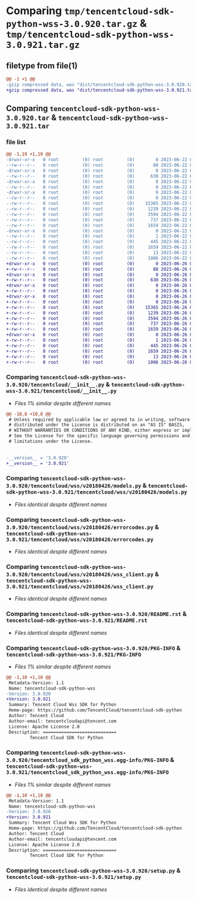# Comparing `tmp/tencentcloud-sdk-python-wss-3.0.920.tar.gz` & `tmp/tencentcloud-sdk-python-wss-3.0.921.tar.gz`

## filetype from file(1)

```diff
@@ -1 +1 @@
-gzip compressed data, was "dist/tencentcloud-sdk-python-wss-3.0.920.tar", last modified: Thu Jun 22 00:39:48 2023, max compression
+gzip compressed data, was "dist/tencentcloud-sdk-python-wss-3.0.921.tar", last modified: Mon Jun 26 00:37:33 2023, max compression
```

## Comparing `tencentcloud-sdk-python-wss-3.0.920.tar` & `tencentcloud-sdk-python-wss-3.0.921.tar`

### file list

```diff
@@ -1,19 +1,19 @@
-drwxr-xr-x   0 root         (0) root         (0)        0 2023-06-22 00:39:48.000000 tencentcloud-sdk-python-wss-3.0.920/
--rw-r--r--   0 root         (0) root         (0)       88 2023-06-22 00:39:48.000000 tencentcloud-sdk-python-wss-3.0.920/setup.cfg
-drwxr-xr-x   0 root         (0) root         (0)        0 2023-06-22 00:39:48.000000 tencentcloud-sdk-python-wss-3.0.920/tencentcloud/
--rw-r--r--   0 root         (0) root         (0)      630 2023-06-22 00:39:48.000000 tencentcloud-sdk-python-wss-3.0.920/tencentcloud/__init__.py
-drwxr-xr-x   0 root         (0) root         (0)        0 2023-06-22 00:39:48.000000 tencentcloud-sdk-python-wss-3.0.920/tencentcloud/wss/
--rw-r--r--   0 root         (0) root         (0)        0 2023-06-22 00:39:48.000000 tencentcloud-sdk-python-wss-3.0.920/tencentcloud/wss/__init__.py
-drwxr-xr-x   0 root         (0) root         (0)        0 2023-06-22 00:39:48.000000 tencentcloud-sdk-python-wss-3.0.920/tencentcloud/wss/v20180426/
--rw-r--r--   0 root         (0) root         (0)        0 2023-06-22 00:39:48.000000 tencentcloud-sdk-python-wss-3.0.920/tencentcloud/wss/v20180426/__init__.py
--rw-r--r--   0 root         (0) root         (0)    15365 2023-06-22 00:39:48.000000 tencentcloud-sdk-python-wss-3.0.920/tencentcloud/wss/v20180426/models.py
--rw-r--r--   0 root         (0) root         (0)     1239 2023-06-22 00:39:48.000000 tencentcloud-sdk-python-wss-3.0.920/tencentcloud/wss/v20180426/errorcodes.py
--rw-r--r--   0 root         (0) root         (0)     3594 2023-06-22 00:39:48.000000 tencentcloud-sdk-python-wss-3.0.920/tencentcloud/wss/v20180426/wss_client.py
--rw-r--r--   0 root         (0) root         (0)      737 2023-06-22 00:39:48.000000 tencentcloud-sdk-python-wss-3.0.920/README.rst
--rw-r--r--   0 root         (0) root         (0)     1659 2023-06-22 00:39:48.000000 tencentcloud-sdk-python-wss-3.0.920/PKG-INFO
-drwxr-xr-x   0 root         (0) root         (0)        0 2023-06-22 00:39:48.000000 tencentcloud-sdk-python-wss-3.0.920/tencentcloud_sdk_python_wss.egg-info/
--rw-r--r--   0 root         (0) root         (0)        1 2023-06-22 00:39:48.000000 tencentcloud-sdk-python-wss-3.0.920/tencentcloud_sdk_python_wss.egg-info/dependency_links.txt
--rw-r--r--   0 root         (0) root         (0)      445 2023-06-22 00:39:48.000000 tencentcloud-sdk-python-wss-3.0.920/tencentcloud_sdk_python_wss.egg-info/SOURCES.txt
--rw-r--r--   0 root         (0) root         (0)     1659 2023-06-22 00:39:48.000000 tencentcloud-sdk-python-wss-3.0.920/tencentcloud_sdk_python_wss.egg-info/PKG-INFO
--rw-r--r--   0 root         (0) root         (0)       13 2023-06-22 00:39:48.000000 tencentcloud-sdk-python-wss-3.0.920/tencentcloud_sdk_python_wss.egg-info/top_level.txt
--rw-r--r--   0 root         (0) root         (0)     1006 2023-06-22 00:39:48.000000 tencentcloud-sdk-python-wss-3.0.920/setup.py
+drwxr-xr-x   0 root         (0) root         (0)        0 2023-06-26 00:37:33.000000 tencentcloud-sdk-python-wss-3.0.921/
+-rw-r--r--   0 root         (0) root         (0)       88 2023-06-26 00:37:33.000000 tencentcloud-sdk-python-wss-3.0.921/setup.cfg
+drwxr-xr-x   0 root         (0) root         (0)        0 2023-06-26 00:37:33.000000 tencentcloud-sdk-python-wss-3.0.921/tencentcloud/
+-rw-r--r--   0 root         (0) root         (0)      630 2023-06-26 00:37:33.000000 tencentcloud-sdk-python-wss-3.0.921/tencentcloud/__init__.py
+drwxr-xr-x   0 root         (0) root         (0)        0 2023-06-26 00:37:33.000000 tencentcloud-sdk-python-wss-3.0.921/tencentcloud/wss/
+-rw-r--r--   0 root         (0) root         (0)        0 2023-06-26 00:37:33.000000 tencentcloud-sdk-python-wss-3.0.921/tencentcloud/wss/__init__.py
+drwxr-xr-x   0 root         (0) root         (0)        0 2023-06-26 00:37:33.000000 tencentcloud-sdk-python-wss-3.0.921/tencentcloud/wss/v20180426/
+-rw-r--r--   0 root         (0) root         (0)        0 2023-06-26 00:37:33.000000 tencentcloud-sdk-python-wss-3.0.921/tencentcloud/wss/v20180426/__init__.py
+-rw-r--r--   0 root         (0) root         (0)    15365 2023-06-26 00:37:33.000000 tencentcloud-sdk-python-wss-3.0.921/tencentcloud/wss/v20180426/models.py
+-rw-r--r--   0 root         (0) root         (0)     1239 2023-06-26 00:37:33.000000 tencentcloud-sdk-python-wss-3.0.921/tencentcloud/wss/v20180426/errorcodes.py
+-rw-r--r--   0 root         (0) root         (0)     3594 2023-06-26 00:37:33.000000 tencentcloud-sdk-python-wss-3.0.921/tencentcloud/wss/v20180426/wss_client.py
+-rw-r--r--   0 root         (0) root         (0)      737 2023-06-26 00:37:33.000000 tencentcloud-sdk-python-wss-3.0.921/README.rst
+-rw-r--r--   0 root         (0) root         (0)     1659 2023-06-26 00:37:33.000000 tencentcloud-sdk-python-wss-3.0.921/PKG-INFO
+drwxr-xr-x   0 root         (0) root         (0)        0 2023-06-26 00:37:33.000000 tencentcloud-sdk-python-wss-3.0.921/tencentcloud_sdk_python_wss.egg-info/
+-rw-r--r--   0 root         (0) root         (0)        1 2023-06-26 00:37:33.000000 tencentcloud-sdk-python-wss-3.0.921/tencentcloud_sdk_python_wss.egg-info/dependency_links.txt
+-rw-r--r--   0 root         (0) root         (0)      445 2023-06-26 00:37:33.000000 tencentcloud-sdk-python-wss-3.0.921/tencentcloud_sdk_python_wss.egg-info/SOURCES.txt
+-rw-r--r--   0 root         (0) root         (0)     1659 2023-06-26 00:37:33.000000 tencentcloud-sdk-python-wss-3.0.921/tencentcloud_sdk_python_wss.egg-info/PKG-INFO
+-rw-r--r--   0 root         (0) root         (0)       13 2023-06-26 00:37:33.000000 tencentcloud-sdk-python-wss-3.0.921/tencentcloud_sdk_python_wss.egg-info/top_level.txt
+-rw-r--r--   0 root         (0) root         (0)     1006 2023-06-26 00:37:33.000000 tencentcloud-sdk-python-wss-3.0.921/setup.py
```

### Comparing `tencentcloud-sdk-python-wss-3.0.920/tencentcloud/__init__.py` & `tencentcloud-sdk-python-wss-3.0.921/tencentcloud/__init__.py`

 * *Files 1% similar despite different names*

```diff
@@ -10,8 +10,8 @@
 # Unless required by applicable law or agreed to in writing, software
 # distributed under the License is distributed on an "AS IS" BASIS,
 # WITHOUT WARRANTIES OR CONDITIONS OF ANY KIND, either express or implied.
 # See the License for the specific language governing permissions and
 # limitations under the License.
 
 
-__version__ = '3.0.920'
+__version__ = '3.0.921'
```

### Comparing `tencentcloud-sdk-python-wss-3.0.920/tencentcloud/wss/v20180426/models.py` & `tencentcloud-sdk-python-wss-3.0.921/tencentcloud/wss/v20180426/models.py`

 * *Files identical despite different names*

### Comparing `tencentcloud-sdk-python-wss-3.0.920/tencentcloud/wss/v20180426/errorcodes.py` & `tencentcloud-sdk-python-wss-3.0.921/tencentcloud/wss/v20180426/errorcodes.py`

 * *Files identical despite different names*

### Comparing `tencentcloud-sdk-python-wss-3.0.920/tencentcloud/wss/v20180426/wss_client.py` & `tencentcloud-sdk-python-wss-3.0.921/tencentcloud/wss/v20180426/wss_client.py`

 * *Files identical despite different names*

### Comparing `tencentcloud-sdk-python-wss-3.0.920/README.rst` & `tencentcloud-sdk-python-wss-3.0.921/README.rst`

 * *Files identical despite different names*

### Comparing `tencentcloud-sdk-python-wss-3.0.920/PKG-INFO` & `tencentcloud-sdk-python-wss-3.0.921/PKG-INFO`

 * *Files 1% similar despite different names*

```diff
@@ -1,10 +1,10 @@
 Metadata-Version: 1.1
 Name: tencentcloud-sdk-python-wss
-Version: 3.0.920
+Version: 3.0.921
 Summary: Tencent Cloud Wss SDK for Python
 Home-page: https://github.com/TencentCloud/tencentcloud-sdk-python
 Author: Tencent Cloud
 Author-email: tencentcloudapi@tencent.com
 License: Apache License 2.0
 Description: ============================
         Tencent Cloud SDK for Python
```

### Comparing `tencentcloud-sdk-python-wss-3.0.920/tencentcloud_sdk_python_wss.egg-info/PKG-INFO` & `tencentcloud-sdk-python-wss-3.0.921/tencentcloud_sdk_python_wss.egg-info/PKG-INFO`

 * *Files 1% similar despite different names*

```diff
@@ -1,10 +1,10 @@
 Metadata-Version: 1.1
 Name: tencentcloud-sdk-python-wss
-Version: 3.0.920
+Version: 3.0.921
 Summary: Tencent Cloud Wss SDK for Python
 Home-page: https://github.com/TencentCloud/tencentcloud-sdk-python
 Author: Tencent Cloud
 Author-email: tencentcloudapi@tencent.com
 License: Apache License 2.0
 Description: ============================
         Tencent Cloud SDK for Python
```

### Comparing `tencentcloud-sdk-python-wss-3.0.920/setup.py` & `tencentcloud-sdk-python-wss-3.0.921/setup.py`

 * *Files identical despite different names*

